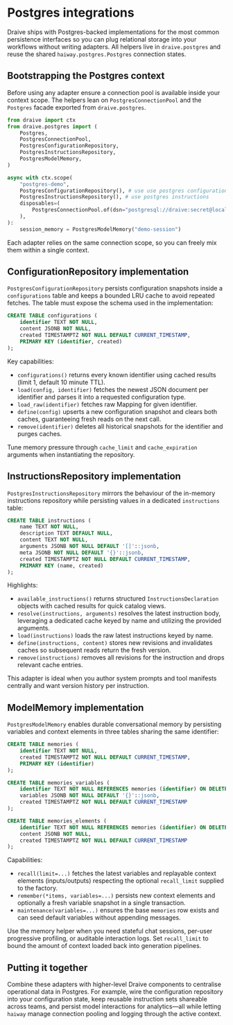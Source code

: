 # Postgres integrations

Draive ships with Postgres-backed implementations for the most common persistence interfaces so you can plug relational storage into your workflows without writing adapters. All helpers live in `draive.postgres` and reuse the shared `haiway.postgres.Postgres` connection states.

## Bootstrapping the Postgres context

Before using any adapter ensure a connection pool is available inside your context scope. The helpers lean on `PostgresConnectionPool` and the `Postgres` facade exported from `draive.postgres`.

```python
from draive import ctx
from draive.postgres import (
    Postgres,
    PostgresConnectionPool,
    PostgresConfigurationRepository,
    PostgresInstructionsRepository,
    PostgresModelMemory,
)

async with ctx.scope(
    "postgres-demo",
    PostgresConfigurationRepository(), # use use postgres configurations
    PostgresInstructionsRepository(), # use postgres instructions
    disposables=(
        PostgresConnectionPool.of(dsn="postgresql://draive:secret@localhost:5432/draive"),
    ),
):
    session_memory = PostgresModelMemory("demo-session")
```

Each adapter relies on the same connection scope, so you can freely mix them within a single context.

## ConfigurationRepository implementation

`PostgresConfigurationRepository` persists configuration snapshots inside a `configurations` table and keeps a bounded LRU cache to avoid repeated fetches. The table must expose the schema used in the implementation:

```sql
CREATE TABLE configurations (
    identifier TEXT NOT NULL,
    content JSONB NOT NULL,
    created TIMESTAMPTZ NOT NULL DEFAULT CURRENT_TIMESTAMP,
    PRIMARY KEY (identifier, created)
);
```

Key capabilities:
- `configurations()` returns every known identifier using cached results (limit 1, default 10 minute TTL).
- `load(config, identifier)` fetches the newest JSON document per identifier and parses it into a requested configuration type.
- `load_raw(identifier)` fetches raw Mapping for given identifier.
- `define(config)` upserts a new configuration snapshot and clears both caches, guaranteeing fresh reads on the next call.
- `remove(identifier)` deletes all historical snapshots for the identifier and purges caches.

Tune memory pressure through `cache_limit` and `cache_expiration` arguments when instantiating the repository.

## InstructionsRepository implementation

`PostgresInstructionsRepository` mirrors the behaviour of the in-memory instructions repository while persisting values in a dedicated `instructions` table:

```sql
CREATE TABLE instructions (
    name TEXT NOT NULL,
    description TEXT DEFAULT NULL,
    content TEXT NOT NULL,
    arguments JSONB NOT NULL DEFAULT '[]'::jsonb,
    meta JSONB NOT NULL DEFAULT '{}'::jsonb,
    created TIMESTAMPTZ NOT NULL DEFAULT CURRENT_TIMESTAMP,
    PRIMARY KEY (name, created)
);
```

Highlights:
- `available_instructions()` returns structured `InstructionsDeclaration` objects with cached results for quick catalog views.
- `resolve(instructions, arguments)` resolves the latest instruction body, leveraging a dedicated cache keyed by name and utilizing the provided arguments.
- `load(instructions)` loads the raw latest instructions keyed by name.
- `define(instructions, content)` stores new revisions and invalidates caches so subsequent reads return the fresh version.
- `remove(instructions)` removes all revisions for the instruction and drops relevant cache entries.

This adapter is ideal when you author system prompts and tool manifests centrally and want version history per instruction.

## ModelMemory implementation

`PostgresModelMemory` enables durable conversational memory by persisting variables and context elements in three tables sharing the same identifier:

```sql
CREATE TABLE memories (
    identifier TEXT NOT NULL,
    created TIMESTAMPTZ NOT NULL DEFAULT CURRENT_TIMESTAMP,
    PRIMARY KEY (identifier)
);

CREATE TABLE memories_variables (
    identifier TEXT NOT NULL REFERENCES memories (identifier) ON DELETE CASCADE,
    variables JSONB NOT NULL DEFAULT '{}'::jsonb,
    created TIMESTAMPTZ NOT NULL DEFAULT CURRENT_TIMESTAMP
);

CREATE TABLE memories_elements (
    identifier TEXT NOT NULL REFERENCES memories (identifier) ON DELETE CASCADE,
    content JSONB NOT NULL,
    created TIMESTAMPTZ NOT NULL DEFAULT CURRENT_TIMESTAMP
);
```

Capabilities:
- `recall(limit=...)` fetches the latest variables and replayable context elements (inputs/outputs) respecting the optional `recall_limit` supplied to the factory.
- `remember(*items, variables=...)` persists new context elements and optionally a fresh variable snapshot in a single transaction.
- `maintenance(variables=...)` ensures the base `memories` row exists and can seed default variables without appending messages.

Use the memory helper when you need stateful chat sessions, per-user progressive profiling, or auditable interaction logs. Set `recall_limit` to bound the amount of context loaded back into generation pipelines.

## Putting it together

Combine these adapters with higher-level Draive components to centralise operational data in Postgres. For example, wire the configuration repository into your configuration state, keep reusable instruction sets shareable across teams, and persist model interactions for analytics—all while letting `haiway` manage connection pooling and logging through the active context.
